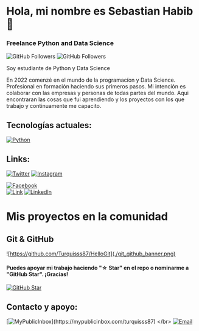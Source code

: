 # Hola, mi nombre es Sebastian Habib 👋
### Freelance Python and Data Science


![GitHub Followers](https://img.shields.io/github/followers/turquisss87?style=social)
![GitHub Followers](https://img.shields.io/github/stars/turquisss87?style=social)

Soy estudiante  de  Python y Data Science

En 2022 comenzé en el mundo de la programacíon y Data Science. 
Profesional en formación haciendo sus primeros pasos.
Mi intención es colaborar con las empresas y personas de todas partes del mundo.
Aqui encontraran las cosas que fui aprendiendo y los proyectos con los que trabajo y continuamente me capacito.


## Tecnologías actuales:

[![Python](https://img.shields.io/badge/Python-yellow?style=for-the-badge&logo=python&logoColor=white&labelColor=101010)]()


## Links:


[![Twitter](https://img.shields.io/badge/Twitter-Turquisss87-9cf)](https://twitter.com/turquisss87)
[![Instagram](https://img.shields.io/badge/Instagram-Turquisss87-red)](https://instagram.com/turquisss87)

[![Facebook](https://img.shields.io/badge/Facebook-Turquisss87-orange)](https://facebook.com/turquisss87)
</br>
[![Link](https://img.shields.io/badge/Web-Turquisss87-lightgrey)](https://turquisss87.com)
[![LinkedIn](https://img.shields.io/badge/Linkedin-Turquisss87-blue)](https://www.linkedin.com/in/turquisss87)



# Mis proyectos en la comunidad

## Git & GitHub
![https://github.com/Turquisss87/HelloGit](./git_github_banner.png)



#### Puedes apoyar mi trabajo haciendo "☆ Star" en el repo o nominarme a "GitHub Star". ¡Gracias!

[![GitHub Star](https://img.shields.io/badge/GitHub-Nominar_a_star-yellow?style=for-the-badge&logo=github&logoColor=white&labelColor=101010)](https://stars.github.com/nominate/)


## Contacto y apoyo:

[![MyPublicInbox](https://img.shields.io/badge/MyPublicInbox-MENSAJE+CAFÉ_(RESPUESTA_RÁPIDA)_Gracias!-orange?style=for-the-badge&logo=Microsoft+Outlook&logoColor=white&labelColor=101010)](https://mypublicinbox.com/turquisss87)
</br>
[![Email](https://img.shields.io/badge/Email-Turquisss87-blueviolet)](mailto:turquisss87@gmail.com)
</br>
